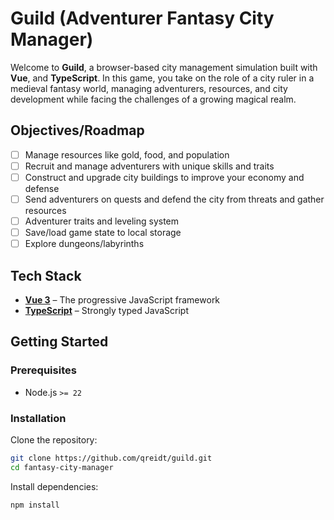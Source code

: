 # Guild (Adventurer Fantasy City Manager)

Welcome to **Guild**, a browser-based city management simulation built with **Vue**, and **TypeScript**.
In this game, you take on the role of a city ruler in a medieval fantasy world, managing adventurers, resources,
and city development while facing the challenges of a growing magical realm.

## Objectives/Roadmap

- [ ] Manage resources like gold, food, and population
- [ ] Recruit and manage adventurers with unique skills and traits
- [ ] Construct and upgrade city buildings to improve your economy and defense
- [ ] Send adventurers on quests and defend the city from threats and gather resources
- [ ] Adventurer traits and leveling system
- [ ] Save/load game state to local storage
- [ ] Explore dungeons/labyrinths

## Tech Stack

- **[Vue 3](https://vuejs.org/)** – The progressive JavaScript framework
- **[TypeScript](https://www.typescriptlang.org/)** – Strongly typed JavaScript

## Getting Started

### Prerequisites

- Node.js `>= 22`

### Installation

Clone the repository:

```bash
git clone https://github.com/qreidt/guild.git
cd fantasy-city-manager
```

Install dependencies:
```bash
npm install
```

